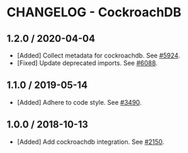 # CHANGELOG - CockroachDB

## 1.2.0 / 2020-04-04

* [Added] Collect metadata for cockroachdb. See [#5924](https://github.com/DataDog/integrations-core/pull/5924).
* [Fixed] Update deprecated imports. See [#6088](https://github.com/DataDog/integrations-core/pull/6088).

## 1.1.0 / 2019-05-14

* [Added] Adhere to code style. See [#3490](https://github.com/DataDog/integrations-core/pull/3490).

## 1.0.0 / 2018-10-13

* [Added] Add cockroachdb integration. See [#2150][1].

[1]: https://github.com/DataDog/integrations-core/pull/2150
